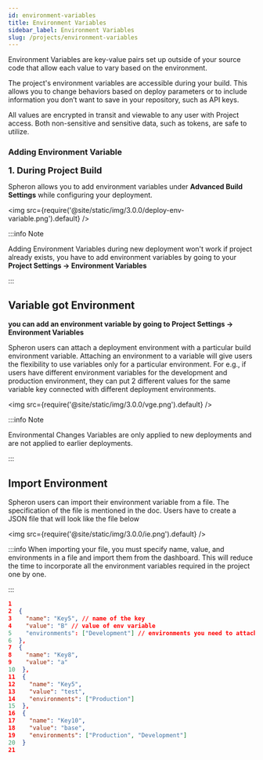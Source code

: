 ```yaml
---
id: environment-variables
title: Environment Variables
sidebar_label: Environment Variables
slug: /projects/environment-variables
---
```


Environment Variables are key-value pairs set up outside of your source code that allow each value to vary based on the environment.

The project's environment variables are accessible during your build. This allows you to change behaviors based on deploy parameters or to include information you don’t want to save in your repository, such as API keys.

All values are encrypted in transit and viewable to any user with Project access. Both non-sensitive and sensitive data, such as tokens, are safe to utilize.

### Adding Environment Variable

<font size="4"><b>1. During Project Build</b></font>

Spheron allows you to add environment variables under <b>Advanced Build Settings</b> while configuring your deployment.

<img src={require('@site/static/img/3.0.0/deploy-env-variable.png').default} />

:::info Note

Adding Environment Variables during new deployment won't work if project already exists, you have to add environment variables by going to your **Project Settings -> Environment Variables**

:::

## Variable got Environment

<strong>you can add an environment variable by going to Project Settings -> Environment Variables </strong>

Spheron users can attach a deployment environment with a particular build environment variable. Attaching an environment to a variable will give users the flexibility to use variables only for a particular environment. For e.g., if users have different environment variables for the development and production environment, they can put 2 different values for the same variable key connected with different deployment environments.

<img src={require('@site/static/img/3.0.0/vge.png').default} />

:::info Note

Environmental Changes Variables are only applied to new deployments and are not applied to earlier deployments.

:::

## Import Environment

Spheron users can import their environment variable from a file. The specification of the file is mentioned in the doc. Users have to create a JSON file that will look like the file below

<img src={require('@site/static/img/3.0.0/ie.png').default} />

:::info
When importing your file, you must specify name, value, and environments in a file and import them from the dashboard. This will reduce the time to incorporate all the environment variables required in the project one by one.

:::

```json
1
2  {
3    "name": "Key5", // name of the key
4    "value": "B" // value of env variable
5    "environments": ["Development"] // environments you need to attach to the variable
6  },
7  {
8    "name": "Key8",
9    "value": "a"
10  },
11  {
12    "name": "Key5",
13    "value": "test",
14    "environments": ["Production"]
15  },
16  {
17    "name": "Key10",
18    "value": "base",
19    "environments": ["Production", "Development"]
20  }
21

```
